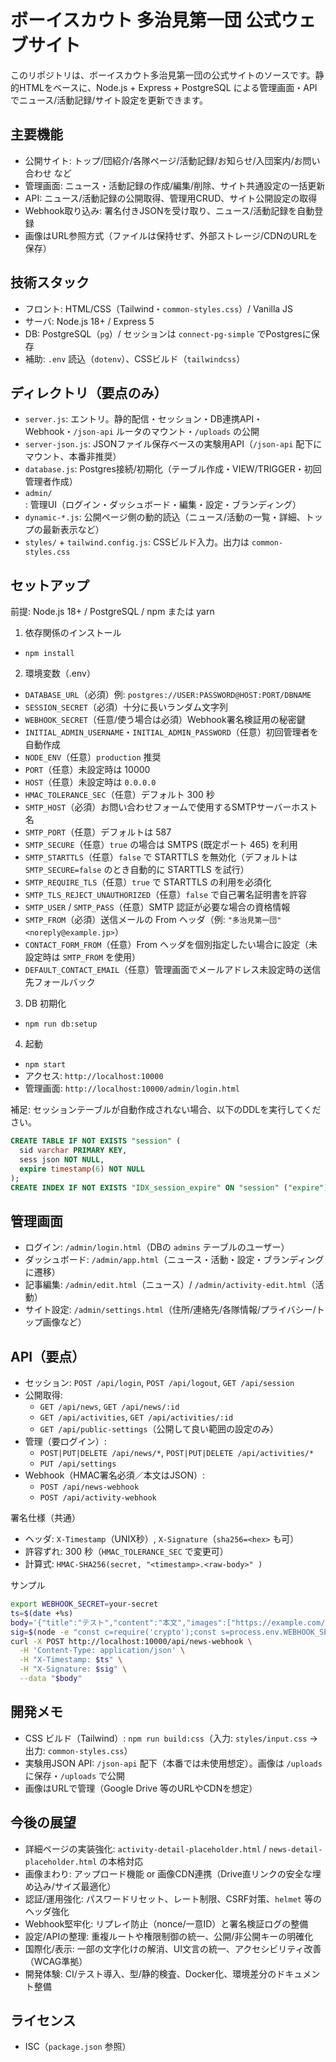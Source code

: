 # ボーイスカウト 多治見第一団 公式ウェブサイト

このリポジトリは、ボーイスカウト多治見第一団の公式サイトのソースです。静的HTMLをベースに、Node.js + Express + PostgreSQL による管理画面・APIでニュース/活動記録/サイト設定を更新できます。

## 主要機能

- 公開サイト: トップ/団紹介/各隊ページ/活動記録/お知らせ/入団案内/お問い合わせ など
- 管理画面: ニュース・活動記録の作成/編集/削除、サイト共通設定の一括更新
- API: ニュース/活動記録の公開取得、管理用CRUD、サイト公開設定の取得
- Webhook取り込み: 署名付きJSONを受け取り、ニュース/活動記録を自動登録
- 画像はURL参照方式（ファイルは保持せず、外部ストレージ/CDNのURLを保存）

## 技術スタック

- フロント: HTML/CSS（Tailwind・`common-styles.css`）/ Vanilla JS
- サーバ: Node.js 18+ / Express 5
- DB: PostgreSQL（`pg`）/ セッションは `connect-pg-simple` でPostgresに保存
- 補助: `.env` 読込（`dotenv`）、CSSビルド（`tailwindcss`）

## ディレクトリ（要点のみ）

- `server.js`: エントリ。静的配信・セッション・DB連携API・Webhook・`/json-api` ルータのマウント・`/uploads` の公開
- `server-json.js`: JSONファイル保存ベースの実験用API（`/json-api` 配下にマウント、本番非推奨）
- `database.js`: Postgres接続/初期化（テーブル作成・VIEW/TRIGGER・初回管理者作成）
- `admin/`: 管理UI（ログイン・ダッシュボード・編集・設定・ブランディング）
- `dynamic-*.js`: 公開ページ側の動的読込（ニュース/活動の一覧・詳細、トップの最新表示など）
- `styles/` + `tailwind.config.js`: CSSビルド入力。出力は `common-styles.css`

## セットアップ

前提: Node.js 18+ / PostgreSQL / npm または yarn

1) 依存関係のインストール
- `npm install`

2) 環境変数（.env）
- `DATABASE_URL`（必須）例: `postgres://USER:PASSWORD@HOST:PORT/DBNAME`
- `SESSION_SECRET`（必須）十分に長いランダム文字列
- `WEBHOOK_SECRET`（任意/使う場合は必須）Webhook署名検証用の秘密鍵
- `INITIAL_ADMIN_USERNAME`・`INITIAL_ADMIN_PASSWORD`（任意）初回管理者を自動作成
- `NODE_ENV`（任意）`production` 推奨
- `PORT`（任意）未設定時は 10000
- `HOST`（任意）未設定時は `0.0.0.0`
- `HMAC_TOLERANCE_SEC`（任意）デフォルト 300 秒
- `SMTP_HOST`（必須）お問い合わせフォームで使用するSMTPサーバーホスト名
- `SMTP_PORT`（任意）デフォルトは 587
- `SMTP_SECURE`（任意）`true` の場合は SMTPS (既定ポート 465) を利用
- `SMTP_STARTTLS`（任意）`false` で STARTTLS を無効化（デフォルトは `SMTP_SECURE=false` のとき自動的に STARTTLS を試行）
- `SMTP_REQUIRE_TLS`（任意）`true` で STARTTLS の利用を必須化
- `SMTP_TLS_REJECT_UNAUTHORIZED`（任意）`false` で自己署名証明書を許容
- `SMTP_USER` / `SMTP_PASS`（任意）SMTP 認証が必要な場合の資格情報
- `SMTP_FROM`（必須）送信メールの From ヘッダ（例: `"多治見第一団" <noreply@example.jp>`）
- `CONTACT_FORM_FROM`（任意）From ヘッダを個別指定したい場合に設定（未設定時は `SMTP_FROM` を使用）
- `DEFAULT_CONTACT_EMAIL`（任意）管理画面でメールアドレス未設定時の送信先フォールバック

3) DB 初期化
- `npm run db:setup`

4) 起動
- `npm start`
- アクセス: `http://localhost:10000`
- 管理画面: `http://localhost:10000/admin/login.html`

補足: セッションテーブルが自動作成されない場合、以下のDDLを実行してください。
```sql
CREATE TABLE IF NOT EXISTS "session" (
  sid varchar PRIMARY KEY,
  sess json NOT NULL,
  expire timestamp(6) NOT NULL
);
CREATE INDEX IF NOT EXISTS "IDX_session_expire" ON "session" ("expire");
```

## 管理画面

- ログイン: `/admin/login.html`（DBの `admins` テーブルのユーザー）
- ダッシュボード: `/admin/app.html`（ニュース・活動・設定・ブランディングに遷移）
- 記事編集: `/admin/edit.html`（ニュース）/ `/admin/activity-edit.html`（活動）
- サイト設定: `/admin/settings.html`（住所/連絡先/各隊情報/プライバシー/トップ画像など）

## API（要点）

- セッション: `POST /api/login`, `POST /api/logout`, `GET /api/session`
- 公開取得:
  - `GET /api/news`, `GET /api/news/:id`
  - `GET /api/activities`, `GET /api/activities/:id`
  - `GET /api/public-settings`（公開して良い範囲の設定のみ）
- 管理（要ログイン）:
  - `POST|PUT|DELETE /api/news/*`, `POST|PUT|DELETE /api/activities/*`
  - `PUT /api/settings`
- Webhook（HMAC署名必須／本文はJSON）:
  - `POST /api/news-webhook`
  - `POST /api/activity-webhook`

署名仕様（共通）
- ヘッダ: `X-Timestamp`（UNIX秒）, `X-Signature`（`sha256=<hex>` も可）
- 許容ずれ: 300 秒（`HMAC_TOLERANCE_SEC` で変更可）
- 計算式: `HMAC-SHA256(secret, "<timestamp>.<raw-body>" )`

サンプル
```bash
export WEBHOOK_SECRET=your-secret
ts=$(date +%s)
body='{"title":"テスト","content":"本文","images":["https://example.com/a.jpg"]}'
sig=$(node -e "const c=require('crypto');const s=process.env.WEBHOOK_SECRET;const ts=process.argv[1];const b=process.argv[2];console.log('sha256='+c.createHmac('sha256',s).update(ts+'.'+b,'utf8').digest('hex'));" $ts "$body")
curl -X POST http://localhost:10000/api/news-webhook \
  -H 'Content-Type: application/json' \
  -H "X-Timestamp: $ts" \
  -H "X-Signature: $sig" \
  --data "$body"
```

## 開発メモ

- CSS ビルド（Tailwind）: `npm run build:css`（入力: `styles/input.css` → 出力: `common-styles.css`）
- 実験用JSON API: `/json-api` 配下（本番では未使用想定）。画像は `/uploads` に保存・`/uploads` で公開
- 画像はURLで管理（Google Drive 等のURLやCDNを想定）

## 今後の展望

- 詳細ページの実装強化: `activity-detail-placeholder.html` / `news-detail-placeholder.html` の本格対応
- 画像まわり: アップロード機能 or 画像CDN連携（Drive直リンクの安全な埋め込み/サイズ最適化）
- 認証/運用強化: パスワードリセット、レート制限、CSRF対策、`helmet` 等のヘッダ強化
- Webhook堅牢化: リプレイ防止（nonce/一意ID）と署名検証ログの整備
- 設定/APIの整理: 重複ルートや権限制御の統一、公開/非公開キーの明確化
- 国際化/表示: 一部の文字化けの解消、UI文言の統一、アクセシビリティ改善（WCAG準拠）
- 開発体験: CI/テスト導入、型/静的検査、Docker化、環境差分のドキュメント整備

## ライセンス

- ISC（`package.json` 参照）
